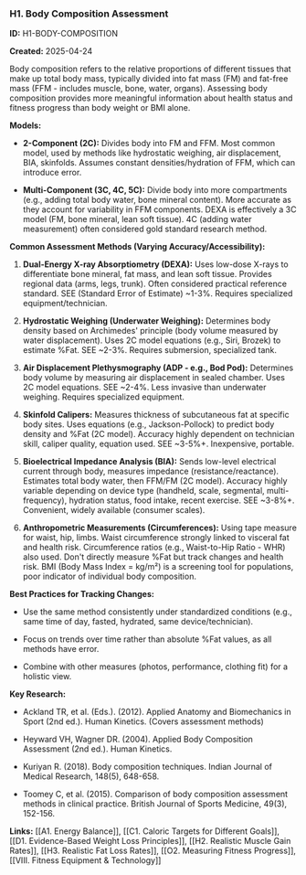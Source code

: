 ### H1. Body Composition Assessment

**ID:** H1-BODY-COMPOSITION

**Created:** 2025-04-24

  

Body composition refers to the relative proportions of different tissues that make up total body mass, typically divided into fat mass (FM) and fat-free mass (FFM - includes muscle, bone, water, organs). Assessing body composition provides more meaningful information about health status and fitness progress than body weight or BMI alone.

  

**Models:**

- **2-Component (2C):** Divides body into FM and FFM. Most common model, used by methods like hydrostatic weighing, air displacement, BIA, skinfolds. Assumes constant densities/hydration of FFM, which can introduce error.

- **Multi-Component (3C, 4C, 5C):** Divide body into more compartments (e.g., adding total body water, bone mineral content). More accurate as they account for variability in FFM components. DEXA is effectively a 3C model (FM, bone mineral, lean soft tissue). 4C (adding water measurement) often considered gold standard research method.

  

**Common Assessment Methods (Varying Accuracy/Accessibility):**

1. **Dual-Energy X-ray Absorptiometry (DEXA):** Uses low-dose X-rays to differentiate bone mineral, fat mass, and lean soft tissue. Provides regional data (arms, legs, trunk). Often considered practical reference standard. SEE (Standard Error of Estimate) ~1-3%. Requires specialized equipment/technician.

2. **Hydrostatic Weighing (Underwater Weighing):** Determines body density based on Archimedes' principle (body volume measured by water displacement). Uses 2C model equations (e.g., Siri, Brozek) to estimate %Fat. SEE ~2-3%. Requires submersion, specialized tank.

3. **Air Displacement Plethysmography (ADP - e.g., Bod Pod):** Determines body volume by measuring air displacement in sealed chamber. Uses 2C model equations. SEE ~2-4%. Less invasive than underwater weighing. Requires specialized equipment.

4. **Skinfold Calipers:** Measures thickness of subcutaneous fat at specific body sites. Uses equations (e.g., Jackson-Pollock) to predict body density and %Fat (2C model). Accuracy highly dependent on technician skill, caliper quality, equation used. SEE ~3-5%+. Inexpensive, portable.

5. **Bioelectrical Impedance Analysis (BIA):** Sends low-level electrical current through body, measures impedance (resistance/reactance). Estimates total body water, then FFM/FM (2C model). Accuracy highly variable depending on device type (handheld, scale, segmental, multi-frequency), hydration status, food intake, recent exercise. SEE ~3-8%+. Convenient, widely available (consumer scales).

6. **Anthropometric Measurements (Circumferences):** Using tape measure for waist, hip, limbs. Waist circumference strongly linked to visceral fat and health risk. Circumference ratios (e.g., Waist-to-Hip Ratio - WHR) also used. Don't directly measure %Fat but track changes and health risk. BMI (Body Mass Index = kg/m²) is a screening tool for populations, poor indicator of individual body composition.

  

**Best Practices for Tracking Changes:**

- Use the same method consistently under standardized conditions (e.g., same time of day, fasted, hydrated, same device/technician).

- Focus on trends over time rather than absolute %Fat values, as all methods have error.

- Combine with other measures (photos, performance, clothing fit) for a holistic view.

  

**Key Research:**

- Ackland TR, et al. (Eds.). (2012). Applied Anatomy and Biomechanics in Sport (2nd ed.). Human Kinetics. (Covers assessment methods)

- Heyward VH, Wagner DR. (2004). Applied Body Composition Assessment (2nd ed.). Human Kinetics.

- Kuriyan R. (2018). Body composition techniques. Indian Journal of Medical Research, 148(5), 648-658.

- Toomey C, et al. (2015). Comparison of body composition assessment methods in clinical practice. British Journal of Sports Medicine, 49(3), 152-156.

  

**Links:** [[A1. Energy Balance]], [[C1. Caloric Targets for Different Goals]], [[D1. Evidence-Based Weight Loss Principles]], [[H2. Realistic Muscle Gain Rates]], [[H3. Realistic Fat Loss Rates]], [[O2. Measuring Fitness Progress]], [[VIII. Fitness Equipment & Technology]]